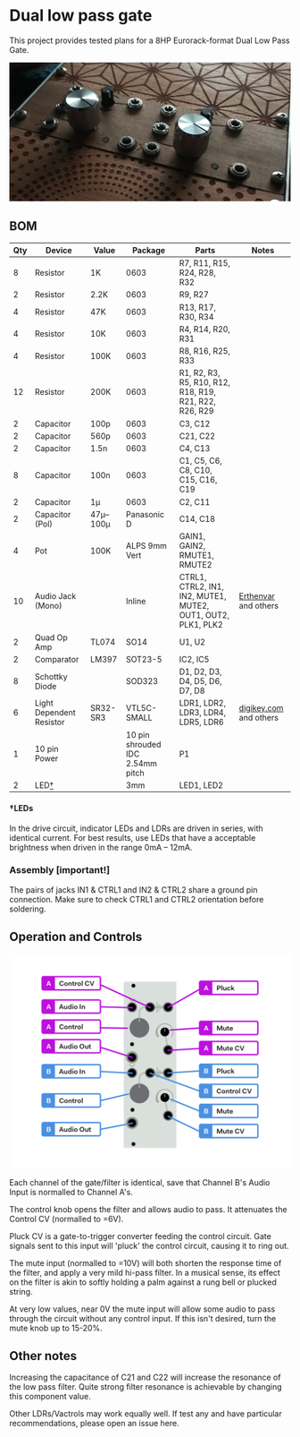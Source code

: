 # Dual low pass gate

This project provides tested plans for a 8HP Eurorack-format Dual Low Pass Gate.

![Assembled module](/media/glamour.jpg)

## BOM

| Qty | Device | Value | Package | Parts | Notes |
| --- | ------ | ----- | ------- | ----- | ----- |
| 8 | Resistor | 1K | 0603 | R7, R11, R15, R24, R28, R32 | |
| 2 | Resistor | 2.2K | 0603 | R9, R27 | |
| 4 | Resistor | 47K | 0603 | R13, R17, R30, R34 | |
| 4 | Resistor | 10K | 0603 | R4, R14, R20, R31 | |
| 4 | Resistor | 100K | 0603 | R8, R16, R25, R33 | |
| 12 | Resistor | 200K | 0603 | R1, R2, R3, R5, R10, R12, R18, R19, R21, R22, R26, R29 | |
| 2 | Capacitor | 100p | 0603 | C3, C12 | |
| 2 | Capacitor | 560p | 0603 | C21, C22 | |
| 2 | Capacitor | 1.5n | 0603 | C4, C13 | |
| 8 | Capacitor | 100n | 0603 | C1, C5, C6, C8, C10, C15, C16, C19 | |
| 2 | Capacitor | 1µ | 0603 | C2, C11 | |
| 2 | Capacitor (Pol) | 47µ–100µ | Panasonic D | C14, C18 | |
| 4 | Pot | 100K | ALPS 9mm Vert | GAIN1, GAIN2, RMUTE1, RMUTE2 | |
| 10 | Audio Jack (Mono) |  | Inline | CTRL1, CTRL2, IN1, IN2, MUTE1, MUTE2, OUT1, OUT2, PLK1, PLK2 | [Erthenvar](https://erthenvar.myshopify.com/collections/accessories/products/3-5mm-inline-jacks) and others |
| 2 | Quad Op Amp | TL074 | SO14 | U1, U2 |  |
| 2 | Comparator | LM397 | SOT23-5 | IC2, IC5 |  |
| 8 | Schottky Diode |  | SOD323 | D1, D2, D3, D4, D5, D6, D7, D8 |  |
| 6 | Light Dependent Resistor | SR32-SR3 | VTL5C-SMALL | LDR1, LDR2, LDR3, LDR4, LDR5, LDR6 | [digikey.com](https://www.digikey.com/product-detail/en/advanced-photonix/NSL-32SR3/NSL-32SR3-ND/5039793) and others |
| 1 | 10 pin Power |  | 10 pin shrouded IDC 2.54mm pitch | P1 |  |
| 2 | LED[†](#leds) |  | 3mm | LED1, LED2 |  |

#### †LEDs
In the drive circuit, indicator LEDs and LDRs are driven in series, with identical current. For best results, use LEDs that have a acceptable brightness when driven in the range 0mA – 12mA.

### Assembly [important!]

The pairs of jacks IN1 & CTRL1 and IN2 & CTRL2 share a ground pin connection. Make sure to check CTRL1 and CTRL2 orientation before soldering.


## Operation and Controls

![Panel with labels](/media/lpg-panel.png)

Each channel of the gate/filter is identical, save that Channel B's Audio Input is normalled to Channel A's.

 The control knob opens the filter and allows audio to pass. It attenuates the Control CV (normalled to =6V).

Pluck CV is a gate-to-trigger converter feeding the control circuit. Gate signals sent to this input will 'pluck' the control circuit, causing it to ring out.

 The mute input (normalled to =10V) will both shorten the response time of the filter, and apply a very mild hi-pass filter. In a musical sense, its effect on the filter is akin to softly holding a palm against a rung bell or plucked string.

 At very low values, near 0V the mute input will allow some audio to pass through the circuit without any control input. If this isn't desired, turn the mute knob up to 15-20%.


## Other notes

Increasing the capacitance of C21 and C22 will increase the resonance of the low pass filter. Quite strong filter resonance is achievable by changing this component value.

Other LDRs/Vactrols may work equally well. If test any and have particular recommendations, please open an issue here.
